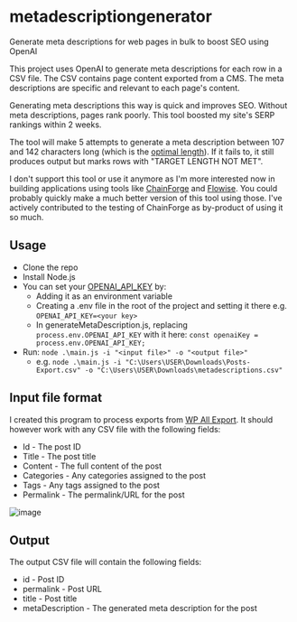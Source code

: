# metadescriptiongenerator
Generate meta descriptions for web pages in bulk to boost SEO using OpenAI

This project uses OpenAI to generate meta descriptions for each row in a CSV file. The CSV contains page content exported from a CMS. The meta descriptions are specific and relevant to each page's content.

Generating meta descriptions this way is quick and improves SEO. Without meta descriptions, pages rank poorly. This tool boosted my site's SERP rankings within 2 weeks.

The tool will make 5 attempts to generate a meta description between 107 and 142 characters long (which is the [optimal length](https://yoast.com/meta-descriptions/#:~:text=Keep%20it%20up%20to%20155%20characters,-The%20right%20length&text=You%20should%20take%20enough%20space,like%20in%20the%20example%20below.)). If it fails to, it still produces output but marks rows with "TARGET LENGTH NOT MET".

I don't support this tool or use it anymore as I'm more interested now in building applications using tools like [ChainForge](https://github.com/ianarawjo/ChainForge) and [Flowise](https://github.com/FlowiseAI/Flowise). You could probably quickly make a much better version of this tool using those. I've actively contributed to the testing of ChainForge as by-product of using it so much.

## Usage

- Clone the repo
- Install Node.js
- You can set your [OPENAI_API_KEY](https://platform.openai.com/account/api-keys) by:
  - Adding it as an environment variable
  - Creating a .env file in the root of the project and setting it there e.g. `OPENAI_API_KEY=<your key>`
  - In generateMetaDescription.js, replacing `process.env.OPENAI_API_KEY` with it here: `const openaiKey = process.env.OPENAI_API_KEY;`
- Run: `node .\main.js -i "<input file>" -o "<output file>"`
  - e.g. `node .\main.js -i "C:\Users\USER\Downloads\Posts-Export.csv" -o "C:\Users\USER\Downloads\metadescriptions.csv"`

## Input file format

I created this program to process exports from [WP All Export](https://www.wpallimport.com/upgrade-to-wp-all-export-pro/). It should however work with any CSV file with the following fields:

- Id - The post ID
- Title - The post title
- Content - The full content of the post
- Categories - Any categories assigned to the post
- Tags - Any tags assigned to the post
- Permalink - The permalink/URL for the post

![image](https://github.com/profplum700/metadescriptiongenerator/assets/13546520/bf4c92b3-e5aa-4dfa-a780-7124025c12ee)

## Output

The output CSV file will contain the following fields:

- id - Post ID
- permalink - Post URL
- title - Post title
- metaDescription - The generated meta description for the post
